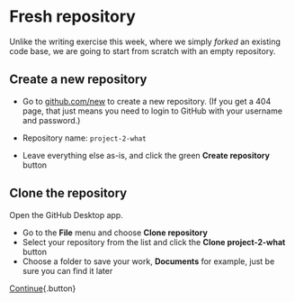 # Fresh repository

Unlike the writing exercise this week, where we simply *forked* an existing code base, we are going to start from scratch with an empty repository.

## Create a new repository

* Go to [github.com/new](https://github.com/new) to create a new repository. (If you get a 404 page, that just means you need to login to GitHub with your username and password.)

* Repository name: `project-2-what`
* Leave everything else as-is, and click the green __Create repository__ button

## Clone the repository

Open the GitHub Desktop app.

* Go to the __File__ menu and choose __Clone repository__
* Select your repository from the list and click the __Clone project-2-what__ button
* Choose a folder to save your work, __Documents__ for example, just be sure you can find it later

[Continue](setup-project){.button}
